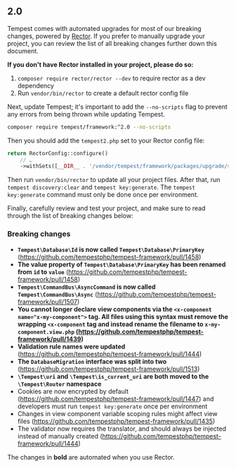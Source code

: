 ## 2.0

Tempest comes with automated upgrades for most of our breaking changes, powered by [Rector](https://getrector.com/). If you prefer to manually upgrade your project, you can review the list of all breaking changes further down this document.

**If you don't have Rector installed in your project, please do so:**

1. `composer require rector/rector --dev` to require rector as a dev dependency
2. Run `vendor/bin/rector` to create a default rector config file

Next, update Tempest; it's important to add the `--no-scripts` flag to prevent any errors from being thrown while updating Tempest.

```sh
composer require tempest/framework:^2.0 --no-scripts
```

Then you should add the `tempest2.php` set to your Rector config file:

```php
return RectorConfig::configure()
    // …
    ->withSets([__DIR__ . '/vendor/tempest/framework/packages/upgrade/src/tempest2.php']);
```

Then run `vendor/bin/rector` to update all your project files. After that, run `tempest discovery:clear` and `tempest key:generate`. The `tempest key:generate` command must only be done once per environment.

Finally, carefully review and test your project, and make sure to read through the list of breaking changes below:

### Breaking changes

- **`Tempest\Database\Id` is now called `Tempest\Database\PrimaryKey`** (https://github.com/tempestphp/tempest-framework/pull/1458)
- **The value property of `Tempest\Database\PrimaryKey` has been renamed from `id` to `value`** (https://github.com/tempestphp/tempest-framework/pull/1458)
- **`Tempest\CommandBus\AsyncCommand` is now called `Tempest\CommandBus\Async`** (https://github.com/tempestphp/tempest-framework/pull/1507)
- **You cannot longer declare view components via the `<x-component name="x-my-component">` tag. All files using this syntax must remove the wrapping `<x-component` tag and instead rename the filename to `x-my-component.view.php` (https://github.com/tempestphp/tempest-framework/pull/1439)**
- **Validation rule names were updated** (https://github.com/tempestphp/tempest-framework/pull/1444)
- **The `DatabaseMigration` interface was split into two** (https://github.com/tempestphp/tempest-framework/pull/1513)
- **`\Tempest\uri` and `\Tempest\is_current_uri` are both moved to the `\Tempest\Router` namespace**
- Cookies are now encrypted by default (https://github.com/tempestphp/tempest-framework/pull/1447) and developers must run `tempest key:generate` once per environment
- Changes in view component variable scoping rules might affect view files (https://github.com/tempestphp/tempest-framework/pull/1435)
- The validator now requires the translator, and should always be injected instead of manually created (https://github.com/tempestphp/tempest-framework/pull/1444)

The changes in **bold** are automated when you use Rector.